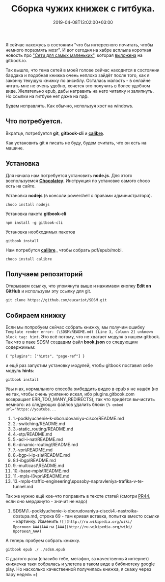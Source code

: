 ﻿---
title: "Сборка чужих книжек с гитбука."
date: 2019-04-08T13:02:00+03:00
tags: ["gitbook","nodejs", "win64", "git"]
categories: ["howto","offwork"]
draft: false
---

Я сейчас нахожусь в состоянии "что бы интересного почитать, чтобы немного поразмять мозг". И вот сегодня на хабре всплыла короткая новость про ["Сети для самых маленьких"](https://habr.com/ru/post/447080/), которая [выложена](https://linkmeup.gitbook.io/sdsm) на gitbook.io.

Так вышло, что тема сетей в моей голове сейчас находится в состоянии бардака и подобная книжка очень неплохо зайдёт после того, как я закончу текущую книжку по ансиблу. Осталась малость - в онлайне читать мне не очень удобно, хочется это получить в более удобном виде. Желательно epub, дабы натравить на него читалку и залипнуть. Но ссылки на гитбуке нет даже на пдф.

Будем исправлять. Как обычно, используя хост на windows.

## Что потребуется.

Вкратце, потребуется **git**, **gitbook-cli** и **[calibre](http://calibre-ebook.com/about)**.

Как установить git я писать не буду, будем считать, что он есть на машине.

## Установка

Для начала нам потребуется установить **node.js**. Для этого воспользуемся **[Chocolatey](https://chocolatey.org/)**. Инструкция по установке самого choco есть на сайте.

Установка **nodejs** (в консоли powershell с правами администратора).

    choco install nodejs

Установка пакета **gitbook-cli**

    npm install -g gitbook-cli

Установка необходимых пакетов

    gitbook install

Нам потребутся **[calibre](http://calibre-ebook.com/about)**., чтобы собрать pdf/epub/mobi.

    choco install calibre

## Получаем репозиторий

Открываем ссылку, что упомянута выше и нажимаем кнопку **Edit on GitHub** и используем эту ссылку для git.

    git clone https://github.com/eucariot/SDSM.git

## Собираем книжку

Если мы попробуем сейчас собрать книжку, мы получим ошибку  ``Template render error: (\SDSM\README.md) [Line 3, Column 2] unknown block tag: hint``. Это всё потому, что не хватает модуля в нашем gitbook. Так что в паке SDSM создадим файл **book.json** со следующим содержимым:

    { "plugins": ["hints", "page-ref"] }

и ещё раз запустим установку модулей, чтобы gitbook поставил себе модуль **hints**:

    gitbook install

Увы и ах, нормального способа эмбеддить видео в epub я не нашёл (но не так, чтобы очень усиленно искал, ибо plugins.gitbook.com возвращает ERR_TOO_MANY_REDIRECTS), так что придётся вычистить немного:
из следующих файлов удалить блоки ``{% embed url="https://youtube...``

1. 1.-podklyuchenie-k-oborudovaniyu-cisco/README.md
2. 2.-switching/README.md
3. 3.-static_routing/README.md
4. 4.-stp/README.md
5. 5.-acl-i-nat\README.md
6. 6.-dinamic-routing\README.md
7. 7.-vpn\README.md
8. 8.-bgp-i-ip-sla\README.md
9. 8.1-ibgp\README.md
10. 9.-multicast\README.md
11. 10.-base-mpls\README.md
12. 11.-mpls-l3vpn\README.md
13. 13.-mpls-traffic-engineering\sposoby-napravleniya-trafika-v-te-tunnel.md

Так же нужно ещё кое-что поправить в тексте статей (смотри [PR44](https://github.com/eucariot/SDSM/pull/44), если оно мерджнуто - значит не надо)

1. SDSM\1.-podklyuchenie-k-oborudovaniyu-cisco\4.-nastroika-dostupa.md, строка 69 - там кривая вставка, попытка вместо ссылки - картинку. Изменить ``![](http://ru.wikipedia.org/wiki/Протокол_AAA)ААА`` на ``[ААА](http://ru.wikipedia.org/wiki/Протокол_AAA)``

А теперь пробуем собрать книжку.

    gitbook epub ./ ./sdsm.epub

С дцатого раза (спасибо тебе, мегафон, за качественный интернет) книжечка таки собралась и улетела в таком виде в библиотеку google play. Но насколько качественной получилась книжка, я скажу через пару недель =)